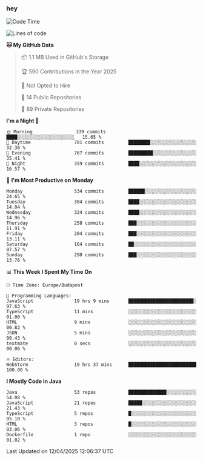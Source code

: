 ### hey

<!--START_SECTION:waka-->
![Code Time](http://img.shields.io/badge/Code%20Time-1%2C176%20hrs-blue)

![Lines of code](https://img.shields.io/badge/From%20Hello%20World%20I%27ve%20Written-2.6%20million%20lines%20of%20code-blue)

**🐱 My GitHub Data** 

> 📦 1.1 MB Used in GitHub's Storage 
 > 
> 🏆 590 Contributions in the Year 2025
 > 
> 🚫 Not Opted to Hire
 > 
> 📜 14 Public Repositories 
 > 
> 🔑 89 Private Repositories 
 > 
**I'm a Night 🦉** 

```text
🌞 Morning                339 commits         ████░░░░░░░░░░░░░░░░░░░░░   15.65 % 
🌆 Daytime                701 commits         ████████░░░░░░░░░░░░░░░░░   32.36 % 
🌃 Evening                767 commits         █████████░░░░░░░░░░░░░░░░   35.41 % 
🌙 Night                  359 commits         ████░░░░░░░░░░░░░░░░░░░░░   16.57 % 
```
📅 **I'm Most Productive on Monday** 

```text
Monday                   534 commits         ██████░░░░░░░░░░░░░░░░░░░   24.65 % 
Tuesday                  304 commits         ████░░░░░░░░░░░░░░░░░░░░░   14.04 % 
Wednesday                324 commits         ████░░░░░░░░░░░░░░░░░░░░░   14.96 % 
Thursday                 258 commits         ███░░░░░░░░░░░░░░░░░░░░░░   11.91 % 
Friday                   284 commits         ███░░░░░░░░░░░░░░░░░░░░░░   13.11 % 
Saturday                 164 commits         ██░░░░░░░░░░░░░░░░░░░░░░░   07.57 % 
Sunday                   298 commits         ███░░░░░░░░░░░░░░░░░░░░░░   13.76 % 
```


📊 **This Week I Spent My Time On** 

```text
🕑︎ Time Zone: Europe/Budapest

💬 Programming Languages: 
JavaScript               19 hrs 9 mins       ████████████████████████░   97.63 % 
TypeScript               11 mins             ░░░░░░░░░░░░░░░░░░░░░░░░░   01.00 % 
HTML                     9 mins              ░░░░░░░░░░░░░░░░░░░░░░░░░   00.82 % 
JSON                     5 mins              ░░░░░░░░░░░░░░░░░░░░░░░░░   00.43 % 
textmate                 0 secs              ░░░░░░░░░░░░░░░░░░░░░░░░░   00.06 % 

🔥 Editors: 
WebStorm                 19 hrs 37 mins      █████████████████████████   100.00 % 
```

**I Mostly Code in Java** 

```text
Java                     53 repos            ██████████████░░░░░░░░░░░   54.08 % 
JavaScript               21 repos            █████░░░░░░░░░░░░░░░░░░░░   21.43 % 
TypeScript               5 repos             █░░░░░░░░░░░░░░░░░░░░░░░░   05.10 % 
HTML                     3 repos             █░░░░░░░░░░░░░░░░░░░░░░░░   03.06 % 
Dockerfile               1 repo              ░░░░░░░░░░░░░░░░░░░░░░░░░   01.02 % 
```




 Last Updated on 12/04/2025 12:06:37 UTC
<!--END_SECTION:waka-->

